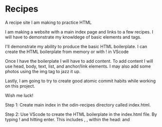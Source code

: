 # Recipes
A recipe site I am making to practice HTML

I am making a website with a main index page and links to a few recipes.
I will have to demonstrate my knowldege of basic elements and tags.

I'll demonstrate my ability to produce the basic HTML boilerplate.
I can create the HTML boilerplate from memory or with ! in VScode

Once I have the boilerplate I will have to add content.
To add content I will use head, body, text, list, and anchor/link elements.
I may also add some photos using the img tag to jazz it up.

Lastly, I am going to try to create good atomic commit habits while working on this project. 

Wish me luck!



Step 1: Create main index in the odin-recipes directory called index.html.

Step 2: Use VScode to create the HTML boilerplate in the index.html file. By typing ! and hitting enter.
This includes <!DOCTYPE html> , <html lang="en"> , <head> within the head: <meta charset="UTF-8"> and <title> , and finally the <body> element. 

Step 3: Now that you've made a meaningful change to the code, it's time for a git commit. 
    - type git status into the command line, you will see both files (README.md and index.html) are red because you have made changes to them
    - type add and then the file names you want to add to the staging area (or . to add them all)
    - typing git status again wil show the README.md and index.html files are now green instead of red
    - type git commit -m "add index.html README.md" to add a commit message
    - finally, type git push to upload your local commit to the repository on github.
    
CHEAT SHEET Commands related to a remote repository:
git clone git@github.com:USER-NAME/REPOSITORY-NAME.git
git push or git push origin main (Both accomplish the same goal in this context)

Commands related to the workflow:
git add .
git commit -m "A message describing what you have done to make this snapshot different"

Commands related to checking status or log history:
git status
git log
The basic Git syntax is program | action | destination.